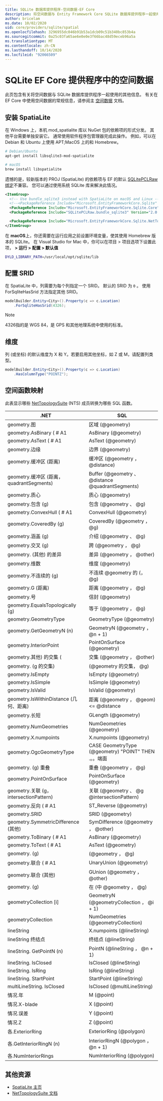 ```yaml
---
title: SQLite 数据库提供程序-空间数据-EF Core
description: 将空间数据与 Entity Framework Core SQLite 数据库提供程序一起使用
author: bricelam
ms.date: 10/02/2020
uid: core/providers/sqlite/spatial
ms.openlocfilehash: 3296955dc046b91b53a1dcb09c51b340bc853b4a
ms.sourcegitcommit: 0a25c03fa65ae6e0e0e3f66bac48d59eceb96a5a
ms.translationtype: MT
ms.contentlocale: zh-CN
ms.lasthandoff: 10/14/2020
ms.locfileid: "92066509"
---
```

# <a name="spatial-data-in-the-sqlite-ef-core-provider"></a>SQLite EF Core 提供程序中的空间数据

此页包含有关将空间数据与 SQLite 数据库提供程序一起使用的其他信息。 有关在 EF Core 中使用空间数据的常规信息，请参阅主 [空间数据](xref:core/modeling/spatial) 文档。

## <a name="installing-spatialite"></a>安装 SpatiaLite

在 Windows 上，本机 mod_spatialite 库以 NuGet 包的依赖项的形式分发。 其他平台需要单独安装它。 通常使用软件程序包管理器完成此操作。 例如，可以在 Debian 和 Ubuntu 上使用 APT;MacOS 上的和 Homebrew。

```bash
# Debian/Ubuntu
apt-get install libsqlite3-mod-spatialite

# macOS
brew install libspatialite
```

遗憾的是，较新版本的 PROJ (SpatiaLite) 的依赖项与 EF 的默认 [SQLitePCLRaw 绑定](/dotnet/standard/data/sqlite/custom-versions#bundles)不兼容。 您可以通过使用系统 SQLite 库来解决此情况。

```xml
<ItemGroup>
  <!-- Use bundle_sqlite3 instead with SpatiaLite on macOS and Linux -->
  <!--<PackageReference Include="Microsoft.EntityFrameworkCore.Sqlite" Version="3.1.0" />-->
  <PackageReference Include="Microsoft.EntityFrameworkCore.Sqlite.Core" Version="3.1.0" />
  <PackageReference Include="SQLitePCLRaw.bundle_sqlite3" Version="2.0.4" />

  <PackageReference Include="Microsoft.EntityFrameworkCore.Sqlite.NetTopologySuite" Version="3.1.0" />
</ItemGroup>
```

在 **macOS**上，你还需要在运行应用之前设置环境变量，使其使用 Homebrew 版本的 SQLite。 在 Visual Studio for Mac 中，你可以在项目 > 项目选项下设置此项， **> 运行 > 配置 > 默认值**

```bash
DYLD_LIBRARY_PATH=/usr/local/opt/sqlite/lib
```

## <a name="configuring-srid"></a>配置 SRID

在 SpatiaLite 中，列需要为每个列指定一个 SRID。 默认的 SRID 为 `0` 。 使用 ForSqliteHasSrid 方法指定其他 SRID。

```csharp
modelBuilder.Entity<City>().Property(c => c.Location)
    .ForSqliteHasSrid(4326);
```

> [!NOTE]
> 4326指的是 WGS 84，是 GPS 和其他地理系统中使用的标准。

## <a name="dimension"></a>维度

列 (或坐标) 的默认维度为 X 和 Y。若要启用其他坐标，如 Z 或 M，请配置列类型。

```csharp
modelBuilder.Entity<City>().Property(c => c.Location)
    .HasColumnType("POINTZ");
```

## <a name="spatial-function-mappings"></a>空间函数映射

此表显示哪些 [NetTopologySuite](https://nettopologysuite.github.io/NetTopologySuite/) (NTS) 成员转换为哪些 SQL 函数。

.NET                                        | SQL
------------------------------------------- | ---
geometry.图                               | 区域 (@geometry) 
geometry.AsBinary ( # A1                         | AsBinary (@geometry) 
geometry.AsText ( # A1                           | AsText (@geometry) 
geometry.边缘                           | 边界 (@geometry) 
geometry.缓冲区 (距离)                    | 缓冲区 (@geometry ， @distance) 
geometry.缓冲区 (距离，quadrantSegments)  | Buffer (@geometry 、 @distance @quadrantSegments) 
geometry.质心                           | 质心 (@geometry) 
geometry.包含 (g)                         | 包含 (@geometry 、 @g) 
geometry.ConvexHull ( # A1                       | ConvexHull (@geometry) 
geometry.CoveredBy (g)                        | CoveredBy (@geometry ， @g) 
geometry.涵盖 (g)                           | 介绍 (@geometry 、 @g) 
geometry.交叉 (g)                          | 跨 (@geometry ， @g) 
geometry. (其他) 的差异                  | 差异 (@geometry ， @other) 
geometry.维数                          | 维度 (@geometry) 
geometry.不连续的 (g)                         | 不连续 @geometry 的 (， @g) 
geometry.G (距离)                         | 距离 (@geometry ， @g) 
geometry.号                           | 信封 (@geometry) 
geometry.EqualsTopologically (g)              | 等于 (@geometry ， @g) 
geometry.GeometryType                       | GeometryType (@geometry) 
geometry.GetGeometryN (n)                     | GeometryN (@geometry ， @n + 1) 
geometry.InteriorPoint                      | PointOnSurface (@geometry) 
geometry.其他) 的交集 (                | 交集 (@geometry ， @other) 
geometry. (g 的交集)                       |  (@geometry 的交集， @g) 
geometry.IsEmpty                            | IsEmpty (@geometry) 
geometry.IsSimple                           | IsSimple (@geometry) 
geometry.IsValid                            | IsValid (@geometry) 
geometry.IsWithinDistance (几何、距离)    | 距离 (@geometry ， @geom) <= @distance
geometry.长短                             | GLength (@geometry) 
geometry.NumGeometries                      | NumGeometries (@geometry) 
geometry.X.numpoints                          | X.numpoints (@geometry) 
geometry.OgcGeometryType                    | CASE GeometryType (@geometry) "POINT" THEN .。。端面
geometry. (g) 重叠                        | 重叠 (@geometry ， @g) 
geometry.PointOnSurface                     | PointOnSurface (@geometry) 
geometry.关联 (g，intersectionPattern)      | 关联 (@geometry 、 @g @intersectionPattern) 
geometry.反向 ( # A1                          | ST_Reverse (@geometry) 
geometry.SRID                               | SRID (@geometry) 
geometry.SymmetricDifference (其他)          | SymDifference (@geometry ， @other) 
geometry.ToBinary ( # A1                         | AsBinary (@geometry) 
geometry.ToText ( # A1                           | AsText (@geometry) 
geometry. (g)                          |  (@geometry ， @g) 
geometry.联合 ( # A1                            | UnaryUnion (@geometry) 
geometry.联合 (其他)                        | GUnion (@geometry ， @other) 
geometry. (g)                           | 在 (中 @geometry ， @g) 
geometryCollection [i]                       | GeometryN (@geometryCollection ， @i + 1) 
geometryCollection                    | NumGeometries (@geometryCollection) 
lineString                            | X.numpoints (@lineString) 
lineString 终结点                         | 终结点 (@lineString) 
lineString. GetPointN (n)                      | PointN (@lineString ， @n + 1) 
lineString. IsClosed                         | IsClosed (@lineString) 
lineString. IsRing                           | IsRing (@lineString) 
lineString. StartPoint                       | StartPoint (@lineString) 
multiLineString. IsClosed                    | IsClosed (@multiLineString) 
情况.年                                     | M (@point) 
情况.X-blade                                     | X (@point) 
情况.误差                                     | Y (@point) 
情况.Z                                     | Z (@point) 
各.ExteriorRing                        | ExteriorRing (@polygon) 
各.GetInteriorRingN (n)                  | InteriorRingN (@polygon ， @n + 1) 
各.NumInteriorRings                    | NumInteriorRing (@polygon) 

## <a name="additional-resources"></a>其他资源

* [SpatiaLite 主页](https://www.gaia-gis.it/fossil/libspatialite)
* [NetTopologySuite 文档](https://nettopologysuite.github.io/NetTopologySuite/)
